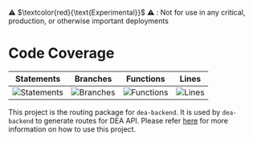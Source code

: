 ⚠️ $\textcolor{red}{\text{Experimental}}$ ⚠️ : Not for use in any critical, production, or otherwise important deployments

# Code Coverage

| Statements                                                                         | Branches                                                                      | Functions                                                                        | Lines                                                                   |
| ---------------------------------------------------------------------------------- | ----------------------------------------------------------------------------- | -------------------------------------------------------------------------------- | ----------------------------------------------------------------------- |
| ![Statements](https://img.shields.io/badge/statements-97.8%25-brightgreen.svg?style=flat) | ![Branches](https://img.shields.io/badge/branches-85.11%25-yellow.svg?style=flat) | ![Functions](https://img.shields.io/badge/functions-100%25-brightgreen.svg?style=flat) | ![Lines](https://img.shields.io/badge/lines-97.58%25-brightgreen.svg?style=flat) |

This project is the routing package for `dea-backend`. It is used by `dea-backend` to generate routes for DEA API. Please refer [here](../dea-backend/README.md) for more information on how to use this project.
